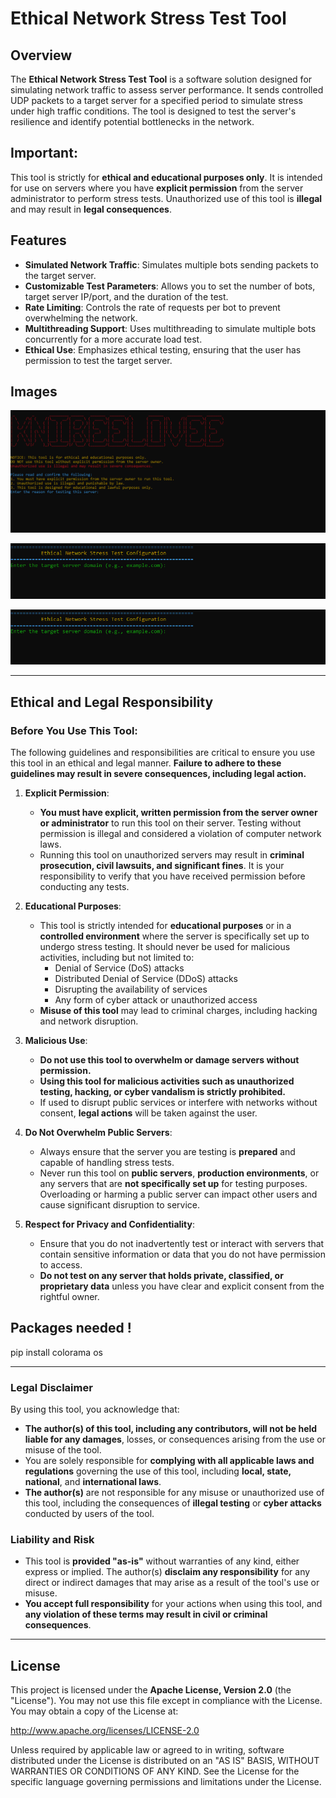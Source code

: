 # Ethical Network Stress Test Tool

## Overview

The **Ethical Network Stress Test Tool** is a software solution designed for simulating network traffic to assess server performance. It sends controlled UDP packets to a target server for a specified period to simulate stress under high traffic conditions. The tool is designed to test the server's resilience and identify potential bottlenecks in the network.

## Important:

This tool is strictly for **ethical and educational purposes only**. It is intended for use on servers where you have **explicit permission** from the server administrator to perform stress tests. Unauthorized use of this tool is **illegal** and may result in **legal consequences**.

## Features

- **Simulated Network Traffic**: Simulates multiple bots sending packets to the target server.
- **Customizable Test Parameters**: Allows you to set the number of bots, target server IP/port, and the duration of the test.
- **Rate Limiting**: Controls the rate of requests per bot to prevent overwhelming the network.
- **Multithreading Support**: Uses multithreading to simulate multiple bots concurrently for a more accurate load test.
- **Ethical Use**: Emphasizes ethical testing, ensuring that the user has permission to test the target server.

## Images


 ![Start screen](images/image1.PNG)

 ![Start of the testing](images/image2.PNG)
 
 ![When finished](images/image2.PNG)

---

## Ethical and Legal Responsibility

### Before You Use This Tool:

The following guidelines and responsibilities are critical to ensure you use this tool in an ethical and legal manner. **Failure to adhere to these guidelines may result in severe consequences, including legal action.**

1. **Explicit Permission**:
   - **You must have explicit, written permission from the server owner or administrator** to run this tool on their server. Testing without permission is illegal and considered a violation of computer network laws.
   - Running this tool on unauthorized servers may result in **criminal prosecution, civil lawsuits, and significant fines**. It is your responsibility to verify that you have received permission before conducting any tests.

2. **Educational Purposes**:
   - This tool is strictly intended for **educational purposes** or in a **controlled environment** where the server is specifically set up to undergo stress testing. It should never be used for malicious activities, including but not limited to:
     - Denial of Service (DoS) attacks
     - Distributed Denial of Service (DDoS) attacks
     - Disrupting the availability of services
     - Any form of cyber attack or unauthorized access
   - **Misuse of this tool** may lead to criminal charges, including hacking and network disruption.

3. **Malicious Use**:
   - **Do not use this tool to overwhelm or damage servers without permission.**
   - **Using this tool for malicious activities such as unauthorized testing, hacking, or cyber vandalism is strictly prohibited.**
   - If used to disrupt public services or interfere with networks without consent, **legal actions** will be taken against the user.

4. **Do Not Overwhelm Public Servers**:
   - Always ensure that the server you are testing is **prepared** and capable of handling stress tests.
   - Never run this tool on **public servers**, **production environments**, or any servers that are **not specifically set up** for testing purposes. Overloading or harming a public server can impact other users and cause significant disruption to service.

5. **Respect for Privacy and Confidentiality**:
   - Ensure that you do not inadvertently test or interact with servers that contain sensitive information or data that you do not have permission to access.
   - **Do not test on any server that holds private, classified, or proprietary data** unless you have clear and explicit consent from the rightful owner.
  
 ## Packages needed !

pip install colorama os

---

### Legal Disclaimer

By using this tool, you acknowledge that:

- **The author(s) of this tool, including any contributors, will not be held liable for any damages**, losses, or consequences arising from the use or misuse of the tool.
- You are solely responsible for **complying with all applicable laws and regulations** governing the use of this tool, including **local, state, national**, and **international laws**.
- **The author(s)** are not responsible for any misuse or unauthorized use of this tool, including the consequences of **illegal testing** or **cyber attacks** conducted by users of the tool.

### Liability and Risk

- This tool is **provided "as-is"** without warranties of any kind, either express or implied. The author(s) **disclaim any responsibility** for any direct or indirect damages that may arise as a result of the tool's use or misuse.
- **You accept full responsibility** for your actions when using this tool, and **any violation of these terms may result in civil or criminal consequences**.

---

## License

This project is licensed under the **Apache License, Version 2.0** (the "License"). You may not use this file except in compliance with the License. You may obtain a copy of the License at:

http://www.apache.org/licenses/LICENSE-2.0

Unless required by applicable law or agreed to in writing, software distributed under the License is distributed on an "AS IS" BASIS, WITHOUT WARRANTIES OR CONDITIONS OF ANY KIND. See the License for the specific language governing permissions and limitations under the License.
